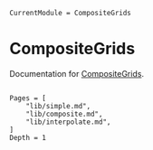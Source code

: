 ```@meta
CurrentModule = CompositeGrids
```

# CompositeGrids

Documentation for [CompositeGrids](https://github.com/iintSjds/CompositeGrids.jl).

```@index
```

```@contents
Pages = [
    "lib/simple.md",
    "lib/composite.md",
    "lib/interpolate.md",	
]
Depth = 1
```
